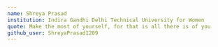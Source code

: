 ```yaml
---
name: Shreya Prasad
institution: Indira Gandhi Delhi Technical University for Women
quote: Make the most of yourself, for that is all there is of you
github_user: ShreyaPrasad1209
---
```

